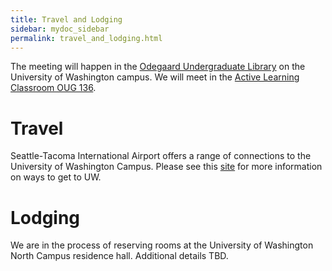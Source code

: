 ```yaml
---
title: Travel and Lodging
sidebar: mydoc_sidebar
permalink: travel_and_lodging.html
---
```


The meeting will happen in the [Odegaard Undergraduate Library](https://www.google.com/maps/place/Odegaard+Undergraduate+Library+(OUG)/@47.6564656,-122.3125347,17z/data=!3m1!4b1!4m5!3m4!1s0x549014f329bffff7:0x6efe7422cf2f2f93!8m2!3d47.656462!4d-122.310346) on the University of Washington campus. We will meet in the [Active Learning Classroom OUG 136](https://www.washington.edu/classroom/OUG+136).

# Travel

Seattle-Tacoma International Airport offers a range of connections to the University of Washington Campus. Please see this [site](http://fyp.washington.edu/getting-started-at-the-university-of-washington/transportation-options/) for more information on ways to get to UW.

# Lodging

We are in the process of reserving rooms at the University of Washington North Campus residence hall. Additional  details TBD. 

<!---
The University of Washington maintains a list of hotels near campus on its [website](http://fyp.washington.edu/getting-started-at-the-university-of-washington/transportation-options/hotel-accommodations/).

Dorm rooms are available on the North Campus for $43.25 per person, per night for double occupancy, and $69.50 per night for single occupancy. Please email geohack.week@gmail.com by Friday, 7/21 to reserve a dorm room. Please be sure to specify your arrival and departure dates and the number of nights needed.

The North Campus residence halls include single-gender community restrooms, hardwired Internet in the sleeping rooms and easy access to one of our All-You-Care-to-Eat (AYCE) dining facilities, 8 at McMahon. Wireless Internet access is available in the common areas and dining facilities. North Campus is home to the Husky Union Building’s event and dining venues as well as a short walk from the Intramural Activities Building (our world-class fitness center) and Seattle’s University Village.

--->